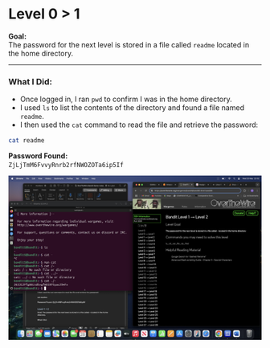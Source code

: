 # Level 0 > 1

**Goal:**  
The password for the next level is stored in a file called `readme` located in the home directory.

---

### What I Did:

- Once logged in, I ran `pwd` to confirm I was in the home directory.  
- I used `ls` to list the contents of the directory and found a file named `readme`.  
- I then used the `cat` command to read the file and retrieve the password:

```bash
cat readme
```
**Password Found:**  
`ZjLjTmM6FvvyRnrb2rfNWOZOTa6ip5If`

![Bandit Level 0 to 1](images.png/bandit-level%201%20>%202.png)